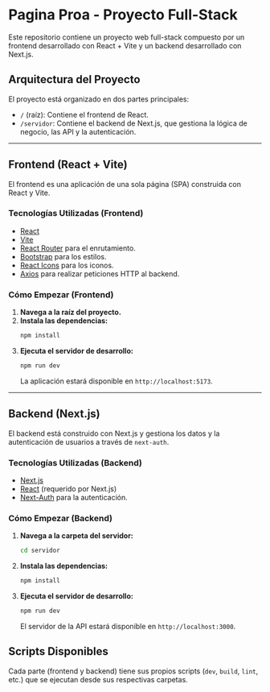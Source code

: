 # Pagina Proa - Proyecto Full-Stack

Este repositorio contiene un proyecto web full-stack compuesto por un frontend desarrollado con React + Vite y un backend desarrollado con Next.js.

## Arquitectura del Proyecto

El proyecto está organizado en dos partes principales:

-   `/` (raíz): Contiene el frontend de React.
-   `/servidor`: Contiene el backend de Next.js, que gestiona la lógica de negocio, las API y la autenticación.

---

## Frontend (React + Vite)

El frontend es una aplicación de una sola página (SPA) construida con React y Vite.

### Tecnologías Utilizadas (Frontend)

-   [React](https://reactjs.org/)
-   [Vite](https://vitejs.dev/)
-   [React Router](https://reactrouter.com/) para el enrutamiento.
-   [Bootstrap](https://getbootstrap.com/) para los estilos.
-   [React Icons](https://react-icons.github.io/react-icons/) para los iconos.
-   [Axios](https://axios-http.com/) para realizar peticiones HTTP al backend.

### Cómo Empezar (Frontend)

1.  **Navega a la raíz del proyecto.**
2.  **Instala las dependencias:**
    ```sh
    npm install
    ```
3.  **Ejecuta el servidor de desarrollo:**
    ```sh
    npm run dev
    ```
    La aplicación estará disponible en `http://localhost:5173`.

---

## Backend (Next.js)

El backend está construido con Next.js y gestiona los datos y la autenticación de usuarios a través de `next-auth`.

### Tecnologías Utilizadas (Backend)

-   [Next.js](https://nextjs.org/)
-   [React](https://reactjs.org/) (requerido por Next.js)
-   [Next-Auth](https://next-auth.js.org/) para la autenticación.

### Cómo Empezar (Backend)

1.  **Navega a la carpeta del servidor:**
    ```sh
    cd servidor
    ```
2.  **Instala las dependencias:**
    ```sh
    npm install
    ```
3.  **Ejecuta el servidor de desarrollo:**
    ```sh
    npm run dev
    ```
    El servidor de la API estará disponible en `http://localhost:3000`.

## Scripts Disponibles

Cada parte (frontend y backend) tiene sus propios scripts (`dev`, `build`, `lint`, etc.) que se ejecutan desde sus respectivas carpetas.
